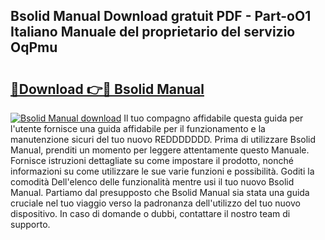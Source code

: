 ## Bsolid Manual Download gratuit PDF - Part-oO1 Italiano Manuale del proprietario del servizio OqPmu

# <h2><a href="http://dfadfi.blite.top/?on=Bsolid+Manual">🔗Download 👉🔴 Bsolid Manual</a></h2>

[![Bsolid Manual download](https://i.imgur.com/lujVjoI.png)](http://dfadfi.blite.top/?on=Bsolid+Manual)
Il tuo compagno affidabile questa guida per l'utente fornisce una guida affidabile per il funzionamento e la manutenzione sicuri del tuo nuovo REDDDDDDD. Prima di utilizzare Bsolid Manual, prenditi un momento per leggere attentamente questo Manuale. Fornisce istruzioni dettagliate su come impostare il prodotto, nonché informazioni su come utilizzare le sue varie funzioni e possibilità. Goditi la comodità Dell'elenco delle funzionalità mentre usi il tuo nuovo Bsolid Manual. Partiamo dal presupposto che Bsolid Manual sia stata una guida cruciale nel tuo viaggio verso la padronanza dell'utilizzo del tuo nuovo dispositivo. In caso di domande o dubbi, contattare il nostro team di supporto.
